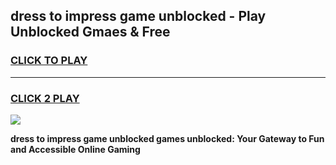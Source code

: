 
## dress to impress game unblocked - Play Unblocked Gmaes & Free
<h3>
<a href="https://news.freeplayer.one?title=dress_to_impress_game_unblocked&ref=23F">CLICK TO PLAY</a></h3>
<hr>

<h3>
<a href="https://news.freeplayer.one?title=dress_to_impress_game_unblocked&ref=23F">CLICK 2 PLAY</a>
  
</h3>

<a href="https://news.freeplayer.one?title=dress_to_impress_game_unblocked&ref=23F/"><img src="https://clearcache.store/games.png"></a>


**dress to impress game unblocked games unblocked: Your Gateway to Fun and Accessible Online Gaming**

